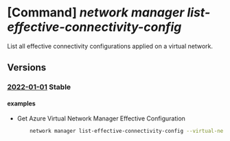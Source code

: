 # [Command] _network manager list-effective-connectivity-config_

List all effective connectivity configurations applied on a virtual network.

## Versions

### [2022-01-01](/Resources/mgmt-plane/L3N1YnNjcmlwdGlvbnMve30vcmVzb3VyY2Vncm91cHMve30vcHJvdmlkZXJzL21pY3Jvc29mdC5uZXR3b3JrL3ZpcnR1YWxuZXR3b3Jrcy97fS9saXN0bmV0d29ya21hbmFnZXJlZmZlY3RpdmVjb25uZWN0aXZpdHljb25maWd1cmF0aW9ucw==/2022-01-01.xml) **Stable**

<!-- mgmt-plane /subscriptions/{}/resourcegroups/{}/providers/microsoft.network/virtualnetworks/{}/listnetworkmanagereffectiveconnectivityconfigurations 2022-01-01 -->

#### examples

- Get Azure Virtual Network Manager Effective Configuration
    ```bash
        network manager list-effective-connectivity-config --virtual-network-name "myVirtualNetwork" --resource-group "myResourceGroup"
    ```
